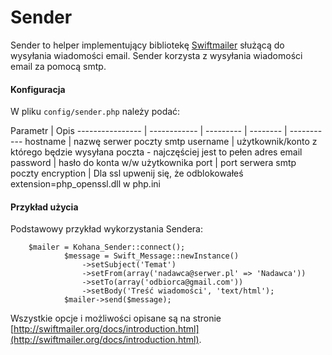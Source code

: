 # Sender

Sender to helper implementujący bibliotekę [Swiftmailer](http://github.com/swiftmailer/swiftmailer) służącą do wysyłania wiadomości email. Sender korzysta z wysyłania wiadomości email za pomocą smtp.

#### Konfiguracja

W pliku `config/sender.php` należy podać:

Parametr         | Opis
---------------- | ------------ | --------- | -------- | -----------
hostname             | nazwę serwer poczty smtp
username         | użytkownik/konto z którego będzie wysyłana poczta - najczęściej jest to pełen adres email
password             | hasło do konta w/w użytkownika
port   | port serwera smtp poczty
encryption | Dla ssl upwenij się, że odblokowałeś extension=php_openssl.dll w php.ini

#### Przykład użycia

Podstawowy przykład wykorzystania Sendera:

		$mailer = Kohana_Sender::connect();
                $message = Swift_Message::newInstance()
                    ->setSubject('Temat')
                    ->setFrom(array('nadawca@serwer.pl' => 'Nadawca'))
                    ->setTo(array('odbiorca@gmail.com'))
                    ->setBody('Treść wiadomości', 'text/html');
                $mailer->send($message);

Wszystkie opcje i możliwości opisane są na stronie [http://swiftmailer.org/docs/introduction.html](http://swiftmailer.org/docs/introduction.html).
